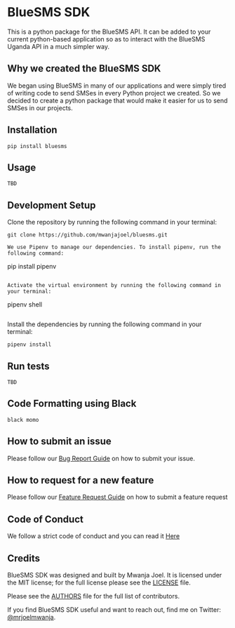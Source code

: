 
# BlueSMS SDK
This is a python package for the BlueSMS API. It can be added to your current python-based application so as to interact with the BlueSMS Uganda API in a much simpler way.

## Why we created the BlueSMS SDK
We began using BlueSMS in many of our applications and were simply tired of writing code to send SMSes in every Python project we created. So we decided to create a python package that would make it easier for us to send SMSes in our projects. 

## Installation
```
pip install bluesms
``` 

## Usage
```
TBD
```
## Development Setup

Clone the repository by running the following command in your terminal:
```
git clone https://github.com/mwanjajoel/bluesms.git
```

```
We use Pipenv to manage our dependencies. To install pipenv, run the following command:
```
pip install pipenv
```

Activate the virtual environment by running the following command in your terminal:
```
pipenv shell
```

```
Install the dependencies by running the following command in your terminal:
```
pipenv install
```

## Run tests
```
TBD

```
## Code Formatting using Black
```
black momo
```

## How to submit an issue

Please follow our [Bug Report Guide](ISSUE_TEMPLATE/BUG_REPORT.md) on how to submit your issue. 

## How to request for a new feature 

Please follow our [Feature Request Guide](ISSUE_TEMPLATE/FEATURE_REQUEST.md) on how to submit a feature request

## Code of Conduct 
We follow a strict code of conduct and you can read it [Here](CODE_OF_CONDUCT.md)

## Credits

BlueSMS SDK was designed and built by Mwanja Joel. It is licensed under the MIT license; for the full license please see the [LICENSE](LICENSE) file. 

Please see the [AUTHORS](AUTHORS) file for the full list of contributors. 

If you find BlueSMS SDK useful and want to reach out, find me on Twitter: [@mrjoelmwanja](https://twitter.com/mrjoelmwanja).




